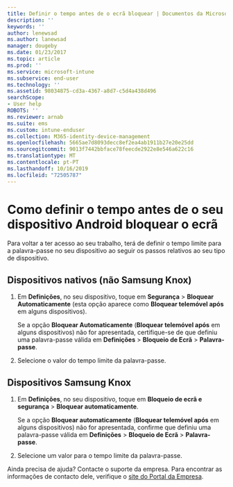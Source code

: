 ```yaml
---
title: Definir o tempo antes de o ecrã bloquear | Documentos da Microsoft
description: ''
keywords: ''
author: lenewsad
ms.author: lanewsad
manager: dougeby
ms.date: 01/23/2017
ms.topic: article
ms.prod: ''
ms.service: microsoft-intune
ms.subservice: end-user
ms.technology: ''
ms.assetid: 98034875-cd3a-4367-a8d7-c5d4a438d496
searchScope:
- User help
ROBOTS: ''
ms.reviewer: arnab
ms.suite: ems
ms.custom: intune-enduser
ms.collection: M365-identity-device-management
ms.openlocfilehash: 5665ae7d8093decc8ef2ea4ab1911b27e20e25dd
ms.sourcegitcommit: 9013f7442bbface78feecde2922e8e546a622c16
ms.translationtype: MT
ms.contentlocale: pt-PT
ms.lasthandoff: 10/16/2019
ms.locfileid: "72505787"
---
```

# <a name="how-to-set-the-amount-of-time-before-your-android-device-locks-its-screen"></a>Como definir o tempo antes de o seu dispositivo Android bloquear o ecrã

Para voltar a ter acesso ao seu trabalho, terá de definir o tempo limite para a palavra-passe no seu dispositivo ao seguir os passos relativos ao seu tipo de dispositivo.

## <a name="native-non-samsung-knox-device"></a>Dispositivos nativos (não Samsung Knox)

1. Em **Definições**, no seu dispositivo, toque em **Segurança** &gt; **Bloquear Automaticamente** (esta opção aparece como **Bloquear telemóvel após** em alguns dispositivos).

    Se a opção **Bloquear Automaticamente** (**Bloquear telemóvel após** em alguns dispositivos) não for apresentada, certifique-se de que definiu uma palavra-passe válida em **Definições** &gt; **Bloqueio de Ecrã** &gt; **Palavra-passe**.

2. Selecione o valor do tempo limite da palavra-passe.

## <a name="samsung-knox-device"></a>Dispositivos Samsung Knox

1. Em **Definições**, no seu dispositivo, toque em **Bloqueio de ecrã e segurança** &gt; **Bloquear automaticamente**.

    Se a opção **Bloquear automaticamente** (**Bloquear telemóvel após** em alguns dispositivos) não for apresentada, confirme que definiu uma palavra-passe válida em **Definições** &gt; **Bloqueio de Ecrã** &gt; **Palavra-passe**.

2. Selecione um valor para o tempo limite da palavra-passe.

Ainda precisa de ajuda? Contacte o suporte da empresa. Para encontrar as informações de contacto dele, verifique o [site do Portal da Empresa](https://go.microsoft.com/fwlink/?linkid=2010980).
